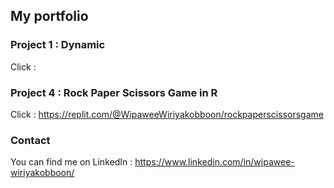 ## My portfolio


### Project 1 : Dynamic 
Click : 


### Project 4 : Rock Paper Scissors Game in R
Click : https://replit.com/@WipaweeWiriyakobboon/rockpaperscissorsgame


### Contact
You can find me on LinkedIn : https://www.linkedin.com/in/wipawee-wiriyakobboon/
